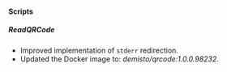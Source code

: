 
#### Scripts

##### ReadQRCode

- Improved implementation of `stderr` redirection.
- Updated the Docker image to: *demisto/qrcode:1.0.0.98232*.
